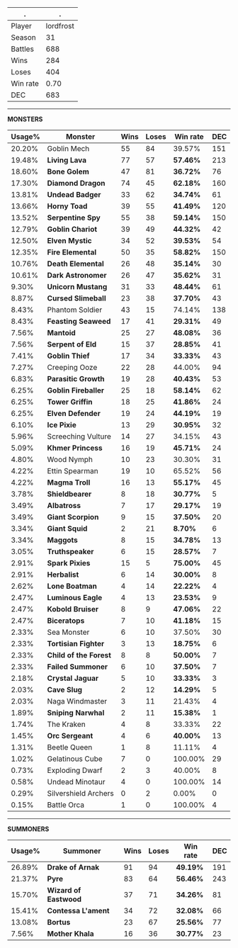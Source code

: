 .|.
|-|-
Player|lordfrost
Season|31
Battles|688
Wins|284
Loses|404
Win rate|0.70
DEC|683

---
**MONSTERS**

Usage%|Monster|Wins|Loses|Win rate|DEC|
-|-|-|-|-|-|
20.20%|Goblin Mech|55|84|39.57%|151|
19.48%|**Living Lava**|77|57|**57.46%**|213|
18.60%|**Bone Golem**|47|81|**36.72%**|76|
17.30%|**Diamond Dragon**|74|45|**62.18%**|160|
13.81%|**Undead Badger**|33|62|**34.74%**|61|
13.66%|**Horny Toad**|39|55|**41.49%**|120|
13.52%|**Serpentine Spy**|55|38|**59.14%**|150|
12.79%|**Goblin Chariot**|39|49|**44.32%**|42|
12.50%|**Elven Mystic**|34|52|**39.53%**|54|
12.35%|**Fire Elemental**|50|35|**58.82%**|150|
10.76%|**Death Elemental**|26|48|**35.14%**|30|
10.61%|**Dark Astronomer**|26|47|**35.62%**|31|
9.30%|**Unicorn Mustang**|31|33|**48.44%**|61|
8.87%|**Cursed Slimeball**|23|38|**37.70%**|43|
8.43%|Phantom Soldier|43|15|74.14%|138|
8.43%|**Feasting Seaweed**|17|41|**29.31%**|49|
7.56%|**Mantoid**|25|27|**48.08%**|36|
7.56%|**Serpent of Eld**|15|37|**28.85%**|41|
7.41%|**Goblin Thief**|17|34|**33.33%**|43|
7.27%|Creeping Ooze|22|28|44.00%|94|
6.83%|**Parasitic Growth**|19|28|**40.43%**|53|
6.25%|**Goblin Fireballer**|25|18|**58.14%**|62|
6.25%|**Tower Griffin**|18|25|**41.86%**|24|
6.25%|**Elven Defender**|19|24|**44.19%**|19|
6.10%|**Ice Pixie**|13|29|**30.95%**|32|
5.96%|Screeching Vulture|14|27|34.15%|43|
5.09%|**Khmer Princess**|16|19|**45.71%**|24|
4.80%|Wood Nymph|10|23|30.30%|31|
4.22%|Ettin Spearman|19|10|65.52%|56|
4.22%|**Magma Troll**|16|13|**55.17%**|45|
3.78%|**Shieldbearer**|8|18|**30.77%**|5|
3.49%|**Albatross**|7|17|**29.17%**|19|
3.49%|**Giant Scorpion**|9|15|**37.50%**|20|
3.34%|**Giant Squid**|2|21|**8.70%**|6|
3.34%|**Maggots**|8|15|**34.78%**|13|
3.05%|**Truthspeaker**|6|15|**28.57%**|7|
2.91%|**Spark Pixies**|15|5|**75.00%**|45|
2.91%|**Herbalist**|6|14|**30.00%**|8|
2.62%|**Lone Boatman**|4|14|**22.22%**|4|
2.47%|**Luminous Eagle**|4|13|**23.53%**|9|
2.47%|**Kobold Bruiser**|8|9|**47.06%**|22|
2.47%|**Biceratops**|7|10|**41.18%**|15|
2.33%|Sea Monster|6|10|37.50%|30|
2.33%|**Tortisian Fighter**|3|13|**18.75%**|6|
2.33%|**Child of the Forest**|8|8|**50.00%**|7|
2.33%|**Failed Summoner**|6|10|**37.50%**|7|
2.18%|**Crystal Jaguar**|5|10|**33.33%**|3|
2.03%|**Cave Slug**|2|12|**14.29%**|5|
2.03%|Naga Windmaster|3|11|21.43%|4|
1.89%|**Sniping Narwhal**|2|11|**15.38%**|1|
1.74%|The Kraken|4|8|33.33%|22|
1.45%|**Orc Sergeant**|4|6|**40.00%**|13|
1.31%|Beetle Queen|1|8|11.11%|4|
1.02%|Gelatinous Cube|7|0|100.00%|29|
0.73%|Exploding Dwarf|2|3|40.00%|8|
0.58%|Undead Minotaur|4|0|100.00%|14|
0.29%|Silvershield Archers|0|2|0.00%|0|
0.15%|Battle Orca|1|0|100.00%|4|

---
**SUMMONERS**

Usage%|Summoner|Wins|Loses|Win rate|DEC|
-|-|-|-|-|-|
26.89%|**Drake of Arnak**|91|94|**49.19%**|191|
21.37%|**Pyre**|83|64|**56.46%**|243|
15.70%|**Wizard of Eastwood**|37|71|**34.26%**|81|
15.41%|**Contessa L'ament**|34|72|**32.08%**|66|
13.08%|**Bortus**|23|67|**25.56%**|77|
7.56%|**Mother Khala**|16|36|**30.77%**|23|
